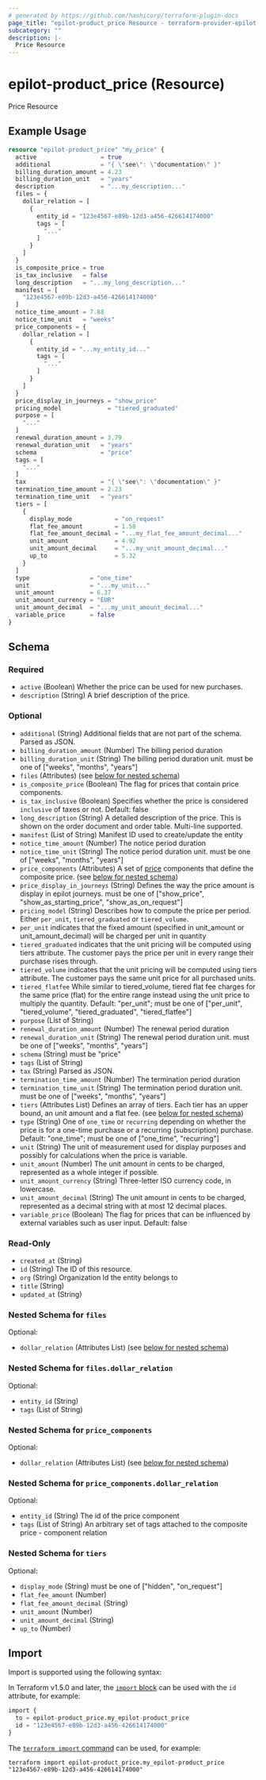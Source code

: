```yaml
---
# generated by https://github.com/hashicorp/terraform-plugin-docs
page_title: "epilot-product_price Resource - terraform-provider-epilot-product"
subcategory: ""
description: |-
  Price Resource
---
```


# epilot-product_price (Resource)

Price Resource

## Example Usage

```terraform
resource "epilot-product_price" "my_price" {
  active                  = true
  additional              = "{ \"see\": \"documentation\" }"
  billing_duration_amount = 4.23
  billing_duration_unit   = "years"
  description             = "...my_description..."
  files = {
    dollar_relation = [
      {
        entity_id = "123e4567-e89b-12d3-a456-426614174000"
        tags = [
          "..."
        ]
      }
    ]
  }
  is_composite_price = true
  is_tax_inclusive   = false
  long_description   = "...my_long_description..."
  manifest = [
    "123e4567-e89b-12d3-a456-426614174000"
  ]
  notice_time_amount = 7.88
  notice_time_unit   = "weeks"
  price_components = {
    dollar_relation = [
      {
        entity_id = "...my_entity_id..."
        tags = [
          "..."
        ]
      }
    ]
  }
  price_display_in_journeys = "show_price"
  pricing_model             = "tiered_graduated"
  purpose = [
    "..."
  ]
  renewal_duration_amount = 3.79
  renewal_duration_unit   = "years"
  schema                  = "price"
  tags = [
    "..."
  ]
  tax                     = "{ \"see\": \"documentation\" }"
  termination_time_amount = 2.23
  termination_time_unit   = "years"
  tiers = [
    {
      display_mode            = "on_request"
      flat_fee_amount         = 1.58
      flat_fee_amount_decimal = "...my_flat_fee_amount_decimal..."
      unit_amount             = 4.92
      unit_amount_decimal     = "...my_unit_amount_decimal..."
      up_to                   = 5.32
    }
  ]
  type                 = "one_time"
  unit                 = "...my_unit..."
  unit_amount          = 6.37
  unit_amount_currency = "EUR"
  unit_amount_decimal  = "...my_unit_amount_decimal..."
  variable_price       = false
}
```

<!-- schema generated by tfplugindocs -->
## Schema

### Required

- `active` (Boolean) Whether the price can be used for new purchases.
- `description` (String) A brief description of the price.

### Optional

- `additional` (String) Additional fields that are not part of the schema. Parsed as JSON.
- `billing_duration_amount` (Number) The billing period duration
- `billing_duration_unit` (String) The billing period duration unit. must be one of ["weeks", "months", "years"]
- `files` (Attributes) (see [below for nested schema](#nestedatt--files))
- `is_composite_price` (Boolean) The flag for prices that contain price components.
- `is_tax_inclusive` (Boolean) Specifies whether the price is considered `inclusive` of taxes or not. Default: false
- `long_description` (String) A detailed description of the price. This is shown on the order document and order table. Multi-line supported.
- `manifest` (List of String) Manifest ID used to create/update the entity
- `notice_time_amount` (Number) The notice period duration
- `notice_time_unit` (String) The notice period duration unit. must be one of ["weeks", "months", "years"]
- `price_components` (Attributes) A set of [price](/api/pricing#tag/simple_price_schema) components that define the composite price. (see [below for nested schema](#nestedatt--price_components))
- `price_display_in_journeys` (String) Defines the way the price amount is display in epilot journeys. must be one of ["show_price", "show_as_starting_price", "show_as_on_request"]
- `pricing_model` (String) Describes how to compute the price per period. Either `per_unit`, `tiered_graduated` or `tiered_volume`.
- `per_unit` indicates that the fixed amount (specified in unit_amount or unit_amount_decimal) will be charged per unit in quantity
- `tiered_graduated` indicates that the unit pricing will be computed using tiers attribute. The customer pays the price per unit in every range their purchase rises through.
- `tiered_volume` indicates that the unit pricing will be computed using tiers attribute. The customer pays the same unit price for all purchased units.
- `tiered_flatfee` While similar to tiered_volume, tiered flat fee charges for the same price (flat) for the entire range instead using the unit price to multiply the quantity.
Default: "per_unit"; must be one of ["per_unit", "tiered_volume", "tiered_graduated", "tiered_flatfee"]
- `purpose` (List of String)
- `renewal_duration_amount` (Number) The renewal period duration
- `renewal_duration_unit` (String) The renewal period duration unit. must be one of ["weeks", "months", "years"]
- `schema` (String) must be "price"
- `tags` (List of String)
- `tax` (String) Parsed as JSON.
- `termination_time_amount` (Number) The termination period duration
- `termination_time_unit` (String) The termination period duration unit. must be one of ["weeks", "months", "years"]
- `tiers` (Attributes List) Defines an array of tiers. Each tier has an upper bound, an unit amount and a flat fee. (see [below for nested schema](#nestedatt--tiers))
- `type` (String) One of `one_time` or `recurring` depending on whether the price is for a one-time purchase or a recurring (subscription) purchase. Default: "one_time"; must be one of ["one_time", "recurring"]
- `unit` (String) The unit of measurement used for display purposes and possibly for calculations when the price is variable.
- `unit_amount` (Number) The unit amount in cents to be charged, represented as a whole integer if possible.
- `unit_amount_currency` (String) Three-letter ISO currency code, in lowercase.
- `unit_amount_decimal` (String) The unit amount in cents to be charged, represented as a decimal string with at most 12 decimal places.
- `variable_price` (Boolean) The flag for prices that can be influenced by external variables such as user input. Default: false

### Read-Only

- `created_at` (String)
- `id` (String) The ID of this resource.
- `org` (String) Organization Id the entity belongs to
- `title` (String)
- `updated_at` (String)

<a id="nestedatt--files"></a>
### Nested Schema for `files`

Optional:

- `dollar_relation` (Attributes List) (see [below for nested schema](#nestedatt--files--dollar_relation))

<a id="nestedatt--files--dollar_relation"></a>
### Nested Schema for `files.dollar_relation`

Optional:

- `entity_id` (String)
- `tags` (List of String)



<a id="nestedatt--price_components"></a>
### Nested Schema for `price_components`

Optional:

- `dollar_relation` (Attributes List) (see [below for nested schema](#nestedatt--price_components--dollar_relation))

<a id="nestedatt--price_components--dollar_relation"></a>
### Nested Schema for `price_components.dollar_relation`

Optional:

- `entity_id` (String) The id of the price component
- `tags` (List of String) An arbitrary set of tags attached to the composite price - component relation



<a id="nestedatt--tiers"></a>
### Nested Schema for `tiers`

Optional:

- `display_mode` (String) must be one of ["hidden", "on_request"]
- `flat_fee_amount` (Number)
- `flat_fee_amount_decimal` (String)
- `unit_amount` (Number)
- `unit_amount_decimal` (String)
- `up_to` (Number)

## Import

Import is supported using the following syntax:

In Terraform v1.5.0 and later, the [`import` block](https://developer.hashicorp.com/terraform/language/import) can be used with the `id` attribute, for example:

```terraform
import {
  to = epilot-product_price.my_epilot-product_price
  id = "123e4567-e89b-12d3-a456-426614174000"
}
```

The [`terraform import` command](https://developer.hashicorp.com/terraform/cli/commands/import) can be used, for example:

```shell
terraform import epilot-product_price.my_epilot-product_price "123e4567-e89b-12d3-a456-426614174000"
```
